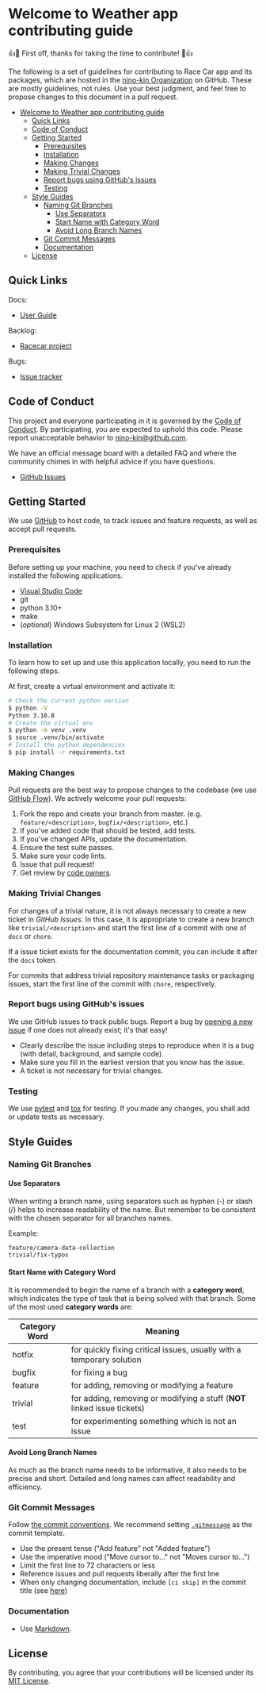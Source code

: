 # Welcome to Weather app contributing guide

:+1::tada: First off, thanks for taking the time to contribute! :tada::+1:

The following is a set of guidelines for contributing to Race Car app and its packages,
which are hosted in the [nino-kin Organization](https://github.com/nino-kin) on GitHub.
These are mostly guidelines, not rules. Use your best judgment, and feel free to
propose changes to this document in a pull request.

<!-- START doctoc generated TOC please keep comment here to allow auto update -->
<!-- DON'T EDIT THIS SECTION, INSTEAD RE-RUN doctoc TO UPDATE -->

- [Welcome to Weather app contributing guide](#welcome-to-weather-app-contributing-guide)
  - [Quick Links](#quick-links)
  - [Code of Conduct](#code-of-conduct)
  - [Getting Started](#getting-started)
    - [Prerequisites](#prerequisites)
    - [Installation](#installation)
    - [Making Changes](#making-changes)
    - [Making Trivial Changes](#making-trivial-changes)
    - [Report bugs using GitHub's issues](#report-bugs-using-githubs-issues)
    - [Testing](#testing)
  - [Style Guides](#style-guides)
    - [Naming Git Branches](#naming-git-branches)
      - [Use Separators](#use-separators)
      - [Start Name with Category Word](#start-name-with-category-word)
      - [Avoid Long Branch Names](#avoid-long-branch-names)
    - [Git Commit Messages](#git-commit-messages)
    - [Documentation](#documentation)
  - [License](#license)

<!-- END doctoc generated TOC please keep comment here to allow auto update -->

## Quick Links

Docs:

- [User Guide](https://github.com/nino-kin/racecar-docs)

Backlog:

- [Racecar project](https://github.com/orgs/nino-kin/projects/3)

Bugs:

- [Issue tracker](https://github.com/nino-kin/racecar/issues)

## Code of Conduct

This project and everyone participating in it is governed by the [Code of Conduct](CODE_OF_CONDUCT.md).
By participating, you are expected to uphold this code. Please report unacceptable
behavior to [nino-kin@github.com](mailto:nino-kin@github.com).

We have an official message board with a detailed FAQ and where the community chimes
in with helpful advice if you have questions.

- [GitHub Issues](https://github.com/nino-kin/craft/issues)

## Getting Started

We use [GitHub](https://github.com/nino-kin/racecar) to host code, to track issues
and feature requests, as well as accept pull requests.

### Prerequisites

Before setting up your machine, you need to check if you've already installed the following applications.

- [Visual Studio Code](https://code.visualstudio.com/)
- git
- python 3.10+
- make
- (_optional_) Windows Subsystem for Linux 2 (WSL2)

### Installation

To learn how to set up and use this application locally, you need to run the following steps.

At first, create a virtual environment and activate it:

```bash
# Check the current python version
$ python -V
Python 3.10.8
# Create the virtual env
$ python -m venv .venv
$ source .venv/bin/activate
# Install the python dependencies
$ pip install -r requirements.txt
```

### Making Changes

Pull requests are the best way to propose changes to the codebase
(we use [GitHub Flow](https://docs.github.com/en/get-started/quickstart/github-flow)).
We actively welcome your pull requests:

1. Fork the repo and create your branch from master. (e.g. `feature/<description>`,
   `bugfix/<description>`, etc.)
2. If you've added code that should be tested, add tests.
3. If you've changed APIs, update the documentation.
4. Ensure the test suite passes.
5. Make sure your code lints.
6. Issue that pull request!
7. Get review by [code owners](.github/CODEOWNERS).

### Making Trivial Changes

For changes of a trivial nature, it is not always necessary to create a new ticket
in _GitHub Issues_. In this case, it is appropriate to create a new branch like `trivial/<description>`
and start the first line of a commit with one of `docs` or `chore`.

If a issue ticket exists for the documentation commit, you can include it after
the `docs` token.

For commits that address trivial repository maintenance tasks or packaging issues,
start the first line of the commit with `chore`, respectively.

### Report bugs using GitHub's issues

We use GitHub issues to track public bugs. Report a bug by [opening a new issue](https://github.com/nino-kin/racecar/issues)
if one does not already exist; it's that easy!

- Clearly describe the issue including steps to reproduce when it is a bug
  (with detail, background, and sample code).
- Make sure you fill in the earliest version that you know has the issue.
- A ticket is not necessary for trivial changes.

### Testing

We use [pytest](https://docs.pytest.org/en/stable/) and [tox](https://tox.wiki/) for testing.
If you made any changes, you shall add or update tests as necessary.

## Style Guides

### Naming Git Branches

#### Use Separators

When writing a branch name, using separators such as hyphen (-) or slash (/) helps
to increase readability of the name. But remember to be consistent with the chosen
separator for all branches names.

Example:

```console
feature/camera-data-collection
trivial/fix-typos
```

#### Start Name with Category Word

It is recommended to begin the name of a branch with a **category word**, which indicates
the type of task that is being solved with that branch. Some of the most used
**category words** are:

| Category Word | Meaning                                                                  |
| ------------- | ------------------------------------------------------------------------ |
| hotfix        | for quickly fixing critical issues, usually with a temporary solution    |
| bugfix        | for fixing a bug                                                         |
| feature       | for adding, removing or modifying a feature                              |
| trivial       | for adding, removing or modifying a stuff (**NOT** linked issue tickets) |
| test          | for experimenting something which is not an issue                        |

#### Avoid Long Branch Names

As much as the branch name needs to be informative, it also needs to be precise
and short. Detailed and long names can affect readability and efficiency.

### Git Commit Messages

Follow [the commit conventions](https://www.conventionalcommits.org/en/).
We recommend setting [`.gitmessage`](https://github.com/nino-kin/craft/blob/main/.gitmessage)
as the commit template.

- Use the present tense ("Add feature" not "Added feature")
- Use the imperative mood ("Move cursor to..." not "Moves cursor to...")
- Limit the first line to 72 characters or less
- Reference issues and pull requests liberally after the first line
- When only changing documentation, include `[ci skip]` in the commit title
  (see [here](https://docs.github.com/en/actions/managing-workflow-runs/skipping-workflow-runs))

### Documentation

- Use [Markdown](https://www.markdownguide.org/).

## License

By contributing, you agree that your contributions will be licensed under its
[MIT License](./LICENSE).
